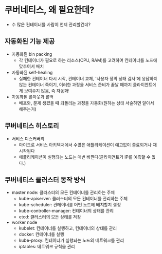 # 쿠버네티스, 왜 필요한데?

- 수 많은 컨테이너를 사람이 언제 관리할건데?

## 자동화된 기능 제공

- 자동화된 bin packing
  - 각 컨테이너가 필요로 하는 리소스(CPU, RAM)를 고려하여 컨테이너를 노드에 맞추어서 배치
- 자동화된 self-healing
  - 실패한 컨테이너 다시 시작, 컨테이너 교체, '사용자 정의 상태 검사'에 응답하지 않는 컨테이너 죽이기, 이러한 과정을 서비스 준비가 끝날 때까지 클라이언트에게 보여주지 않음, 즉 자동화!
- 자동화된 롤아웃과 롤백
  - 배포와, 문제 생겼을 때 되돌리는 과정을 자동화(원하는 상태 서술하면 알아서 해주는거)

## 쿠버네티스 히스토리

- 서비스 디스커버리
  - 마이크로 서비스 아키텍처에서 수많은 애플리케이션이 예고없이 종료되거나 재시작된다
  - 애플리케이션이 실행되는 노드는 매번 바뀐다(클라이언트가 IP를 예측할 수 없다.)

## 쿠버네티스 클러스터 동작 방식

- master node: 클러스터의 모든 컨테이너를 관리하는 주체
  - kube-apiserver: 클러스터의 모든 컨테이너를 관리하는 주체
  - kube-scheduler: 컨테이너를 어떤 노드에 배치할지 결정
  - kube-controller-manager: 컨테이너의 상태를 관리
  - etcd: 클러스터의 모든 상태를 저장
- worker node
  - kubelet: 컨테이너를 실행하고, 컨테이너의 상태를 관리
  - docker: 컨테이너를 실행
  - kube-proxy: 컨테이너가 실행되는 노드의 네트워크를 관리
  - iptables: 네트워크 규칙을 관리
